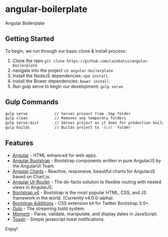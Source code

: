 # angular-boilerplate

Angular Boilerplate


## Getting Started

To begin, we run through our basic clone & install process:

1. Clone the repo `git clone https://github.com/caiobatis/angular-boilerplate`
2. navigate into the project `cd angular-boilerplate`
3. Install the NodeJS dependencies: `npm install`.
4. Install the Bower dependencies: `bower install`.
5. Run gulp serve to begin our development: `gulp serve`.

## Gulp Commands

```sh
gulp serve            // Serves project from .tmp folder
gulp clean            // Removes any temporary folders
gulp serve:dist       // Serves project as it does for production builds
gulp builds           // Builds project to 'dist' folder
```

## Features
- [Angular](https://angularjs.org/) - HTML enhanced for web apps.
- [Angular Bootstrap](https://angular-ui.github.io/bootstrap/) - Bootstrap components written in pure AngularJS by the AngularUI Team.
- [Angular Charts](http://jtblin.github.io/angular-chart.js/) - Reactive, responsive, beautiful charts for AngularJS based on Chart.js.
- [Angular UI-Router](http://angular-ui.github.io/ui-router/site) - The de-facto solution to flexible routing with nested views in AngularJS.
- [Bootstrap v4](http://v4-alpha.getbootstrap.com/) - Bootstrap is the most popular HTML, CSS, and JS framework in the world. (Currently v4.0.0-alpha).
- [Bootstrap Additions](https://github.com/mgcrea/bootstrap-additions) - CSS extension kit for Twitter Bootstrap 3.0+.
- [Gulp](http://gulpjs.com/) - The streaming build system.
- [Moment](http://momentjs.com/) - Parse, validate, manipulate, and display dates in JavaScript.
- [Toastr](http://codeseven.github.io/toastr/) - Simple javascript toast notifications.

Enjoy!
